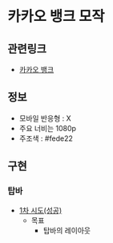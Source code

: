 # 카카오 뱅크 모작

## 관련링크
- [카카오 뱅크](https://www.kakaobank.com/)

## 정보
- 모바일 반응형 : X
- 주요 너비는 1080p
- 주조색 : #fede22

## 구현

### 탑바
- [1차 시도(성공)](https://codepen.io/newbean6775/pen/LYrbXVm)
  - 목표
    - 탑바의 레이아웃